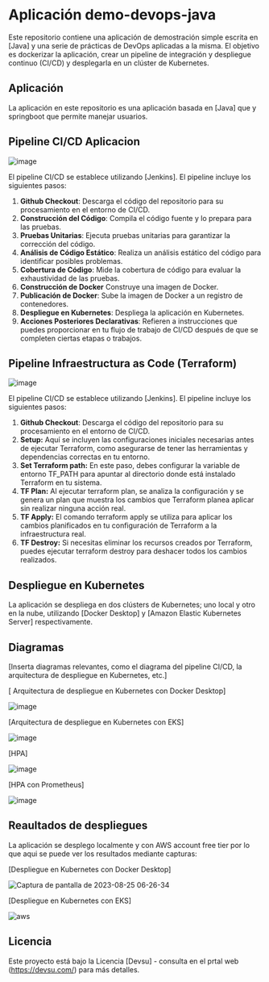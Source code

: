 # Aplicación demo-devops-java 

Este repositorio contiene una aplicación de demostración simple escrita en [Java] y una serie de prácticas de DevOps aplicadas a la misma. El objetivo es dockerizar la aplicación, crear un pipeline de integración y despliegue continuo (CI/CD) y desplegarla en un clúster de Kubernetes.

## Aplicación

La aplicación en este repositorio es una aplicación basada en [Java] que y springboot que permite manejar usuarios.


## Pipeline CI/CD Aplicacion

![image](https://github.com/kevinspo94/demo-devops-java/assets/86612020/db80ff98-37e4-4f3d-8b0f-a5d16d63fc5d)



El pipeline CI/CD se establece utilizando [Jenkins]. El pipeline incluye los siguientes pasos:

1. **Github Checkout**: Descarga el código del repositorio para su procesamiento en el entorno de CI/CD.
2. **Construcción del Código**: Compila el código fuente y lo prepara para las pruebas.
3. **Pruebas Unitarias**: Ejecuta pruebas unitarias para garantizar la corrección del código.
4. **Análisis de Código Estático**: Realiza un análisis estático del código para identificar posibles problemas.
5. **Cobertura de Código**: Mide la cobertura de código para evaluar la exhaustividad de las pruebas.
6. **Construcción de Docker** Construye una imagen de Docker.
7. **Publicación de Docker**:  Sube la imagen de Docker a un registro de contenedores.
8. **Despliegue en Kubernetes**: Despliega la aplicación en Kubernetes.
9. **Acciones Posteriores Declarativas**: Refieren a instrucciones que puedes proporcionar en tu flujo de trabajo de CI/CD después de que se completen ciertas etapas o trabajos.


## Pipeline Infraestructura as Code (Terraform)

![image](https://github.com/kevinspo94/demo-devops-java/assets/86612020/5e802037-c81a-45c7-a73c-8ce49b0dd376)

El pipeline CI/CD se establece utilizando [Jenkins]. El pipeline incluye los siguientes pasos:

1. **Github Checkout**: Descarga el código del repositorio para su procesamiento en el entorno de CI/CD.
2. **Setup:** Aquí se incluyen las configuraciones iniciales necesarias antes de ejecutar Terraform, como asegurarse de tener las herramientas y dependencias correctas en tu entorno.
3. **Set Terraform path:** En este paso, debes configurar la variable de entorno TF_PATH para apuntar al directorio donde está instalado Terraform en tu sistema.
4. **TF Plan:** Al ejecutar terraform plan, se analiza la configuración y se genera un plan que muestra los cambios que Terraform planea aplicar sin realizar ninguna acción real.
5. **TF Apply:** El comando terraform apply se utiliza para aplicar los cambios planificados en tu configuración de Terraform a la infraestructura real.
6. **TF Destroy:** Si necesitas eliminar los recursos creados por Terraform, puedes ejecutar terraform destroy para deshacer todos los cambios realizados.




## Despliegue en Kubernetes

La aplicación se despliega en dos clústers de Kubernetes; uno local y otro en la nube, utilizando [Docker Desktop] y [Amazon Elastic Kubernetes Server] respectivamente. 


## Diagramas

[Inserta diagramas relevantes, como el diagrama del pipeline CI/CD, la arquitectura de despliegue en Kubernetes, etc.]

[ Arquitectura de despliegue en Kubernetes con Docker Desktop]

![image](https://github.com/kevinspo94/demo-devops-java/assets/86612020/a48cda3f-8466-4969-a93a-1f7a787c2ba9)



[Arquitectura de despliegue en Kubernetes con EKS]

![image](https://github.com/kevinspo94/demo-devops-java/assets/86612020/91f105da-3132-4cf5-816d-28a8e482feae)



[HPA]

![image](https://github.com/kevinspo94/demo-devops-java/assets/86612020/9c62db60-26e4-420f-b9cc-e1d84a8414b3)


[HPA con Prometheus]


![image](https://github.com/kevinspo94/demo-devops-java/assets/86612020/d32effd9-d79c-4f72-9609-0a43661e6ec5)




## Reaultados de despliegues

La aplicación se desplego localmente y con AWS account free tier por lo que aqui se puede ver los resultados mediante capturas:

[Despliegue en Kubernetes con Docker Desktop]


![Captura de pantalla de 2023-08-25 06-26-34](https://github.com/kevinspo94/demo-devops-java/assets/86612020/3b344cd0-0ed8-4ec9-a6a3-add535ced19c)



[Despliegue en Kubernetes con EKS]

![aws](https://github.com/kevinspo94/demo-devops-java/assets/86612020/b12e43a0-3ae5-4fce-92e7-e73494292457)



## Licencia

Este proyecto está bajo la Licencia [Devsu] - consulta en el prtal web (https://devsu.com/) para más detalles.


